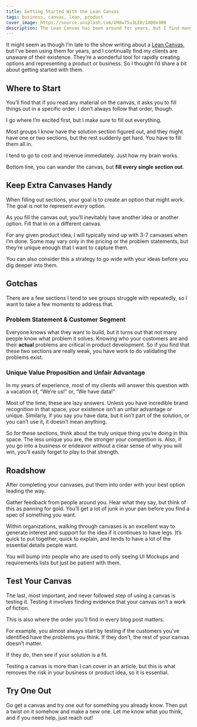 ```yaml
---
title: Getting Started With the Lean Canvas
tags: business, canvas, lean, product
cover_image: https://source.unsplash.com/VH8w75u3LE0/1400x900
description: The Lean Canvas has been around for years, but I find many people aren’t familiar with it. In this article I tell you how to get started and use it to gain interest and de-risk that next product idea.
---
```

It might seem as though I’m late to the show writing about a [Lean Canvas](https://leanstack.com/lean-canvas/), but I’ve been using them for years, and I continually find my clients are unaware of their existence. They’re a wonderful tool for rapidly creating options and representing a product or business. So I thought I’d share a bit about getting started with them.

## Where to Start

You’ll find that if you read any material on the canvas, it asks you to fill things out in a specific order. I don’t always follow that order, though.

I go where I’m excited first, but I make sure to fill out everything.

Most groups I know have the solution section figured out, and they might have one or two sections, but the rest suddenly get hard. You have to fill them all in.

I tend to go to cost and revenue immediately. Just how my brain works.

Bottom line, you can wander the canvas, but **fill every single section out**.

## Keep Extra Canvases Handy

When filling out sections, your goal is to create an option that might work. The goal is not to represent *every* option.

As you fill the canvas out, you’ll inevitably have another idea or another option. Fill that in on a different canvas.

For any given product idea, I will typically wind up with 3-7 canvases when I’m done. Some may vary only in the pricing or the problem statements, but they’re unique enough that I want to capture them.

You can also consider this a strategy to go wide with your ideas before you dig deeper into them.

## Gotchas

There are a few sections I tend to see groups struggle with repeatedly, so I want to take a few moments to address that.

### Problem Statement & Customer Segment

Everyone knows what they want to build, but it turns out that not many people know what problem it solves. Knowing who your customers are and their **actual** problems are critical in product development. So if you find that these two sections are really weak, you have work to do validating the problems exist.

### Unique Value Proposition and Unfair Advantage

In my years of experience, most of my clients will answer this question with a vacation of, “We’re us!” or, “We have data!”

Most of the time, these are lazy answers. Unless you have incredible brand recognition in that space, your existence isn’t an unfair advantage or unique. Similarly, if you say you have data, but it isn’t part of the solution, or you can’t use it, it doesn’t mean anything.

So for these sections, think about the truly unique thing you’re doing in this space. The less unique you are, the stronger your competition is. Also, if you go into a business or endeavor without a clear sense of why you will win, you’ll easily forget to play to that strength.

## Roadshow

After completing your canvases, put them into order with your best option leading the way.

Gather feedback from people around you. Hear what they say, but think of this as panning for gold. You’ll get a lot of junk in your pan before you find a spec of something you want.

Within organizations, walking through canvases is an excellent way to generate interest and support for the idea if it continues to have legs. It’s quick to put together, quick to explain, and tends to have a lot of the essential details people want.

You will bump into people who are used to only seeing UI Mockups and requirements lists but just be patient with them.

## Test Your Canvas

The last, most important, and never followed step of using a canvas is testing it. Testing it involves finding evidence that your canvas isn’t a work of fiction.

This is also where the order you’ll find in every blog post matters.

For example, you almost always start by testing if the customers you’ve identified have the problems you think. If they don’t, the rest of your canvas doesn’t matter.

If they do, then see if your solution is a fit.

Testing a canvas is more than I can cover in an article, but this is what removes the risk in your business or product idea, so it is essential.

## Try One Out

Go get a canvas and try one out for something you already know. Then put a twist on it somehow and make a new one. Let me know what you think, and if you need help, just reach out!